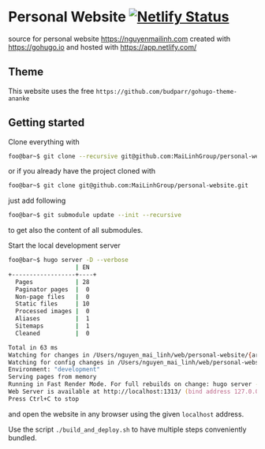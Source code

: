 # Personal Website [![Netlify Status](https://api.netlify.com/api/v1/badges/57ad793c-ff93-417a-9fea-4637204f2f12/deploy-status)](https://app.netlify.com/sites/unruffled-nightingale-5678c2/deploys)
source for personal website https://nguyenmailinh.com created with https://gohugo.io and hosted with https://app.netlify.com/

## Theme

This website uses the free `https://github.com/budparr/gohugo-theme-ananke`

## Getting started

Clone everything with

```zsh
foo@bar~$ git clone --recursive git@github.com:MaiLinhGroup/personal-website.git
```

or if you already have the project cloned with

```zsh
foo@bar~$ git clone git@github.com:MaiLinhGroup/personal-website.git
```

just add following

```zsh
foo@bar~$ git submodule update --init --recursive
```
to get also the content of all submodules.

Start the local development server

```zsh
foo@bar~$ hugo server -D --verbose
                   | EN
+------------------+----+
  Pages            | 28
  Paginator pages  |  0
  Non-page files   |  0
  Static files     | 10
  Processed images |  0
  Aliases          |  1
  Sitemaps         |  1
  Cleaned          |  0

Total in 63 ms
Watching for changes in /Users/nguyen_mai_linh/web/personal-website/{archetypes,content,layouts,static,themes}
Watching for config changes in /Users/nguyen_mai_linh/web/personal-website/config.toml
Environment: "development"
Serving pages from memory
Running in Fast Render Mode. For full rebuilds on change: hugo server --disableFastRender
Web Server is available at http://localhost:1313/ (bind address 127.0.0.1)
Press Ctrl+C to stop
```
and open the website in any browser using the given `localhost` address.

Use the script `./build_and_deploy.sh` to have multiple steps conveniently bundled.
